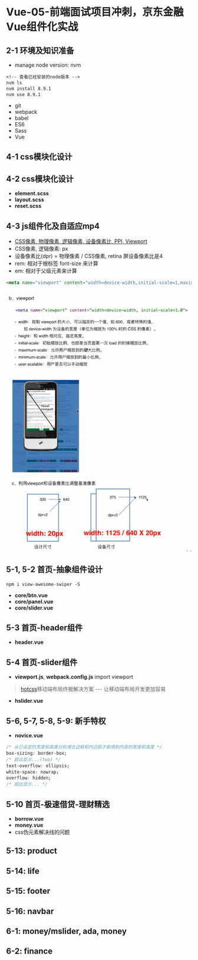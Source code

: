 # Vue-05-前端面试项目冲刺，京东金融Vue组件化实战

## 2-1 环境及知识准备

- manage node version: nvm

```shell
<!-- 查看已经安装的node版本 -->
nvm ls
nvm install 8.9.1
nvm use 8.9.1
```

- git
- webpack
- babel
- ES6
- Sass
- Vue

## 4-1 css模块化设计

## 4-2 css模块化设计

- **element.scss**
- **layout.scss**
- **reset.scss**

## 4-3 js组件化及自适应mp4

- [CSS像素, 物理像素, 逻辑像素, 设备像素比, PPI, Viewport](https://github.com/jawil/blog/issues/21)
- CSS像素, 逻辑像素: px
- 设备像素比(dpr) = 物理像素 / CSS像素, retina 屏设备像素比是4
- rem: 相对于根标签 font-size 来计算
- em: 相对于父级元素来计算

```html
<meta name="viewport" content="width=device-width,initial-scale=1,maximum-scale=1,minimum-scale=1,user-scalable=no,minimal-ui">
```

![viewport](static/Q1.png)
![width=device-width](static/Q2.png)
![width=device-width](static/Q3.png)

## 5-1, 5-2 首页-抽象组件设计

```node
npm i view-awesome-swiper -S
```

- **core/btn.vue**
- **core/panel.vue**
- **core/slider.vue**

## 5-3 首页-header组件

- **header.vue**

## 5-4 首页-slider组件

- **viewport.js**, **webpack.config.js** import viewport
> [hotcss](https://github.com/imochen/hotcss)移动端布局终极解决方案 --- 让移动端布局开发更加容易

- **hslider.vue**

## 5-6, 5-7, 5-8, 5-9: 新手特权

- **novice.vue**

```css
/* 从已设定的宽度和高度分别减去边框和内边距才能得到内容的宽度和高度 */
box-sizing: border-box;
/* 超出显示...(two) */
text-overflow: ellipsis;
white-space: nowrap;
overflow: hidden;
/* 超出显示... */
```

## 5-10 首页-极速借贷-理财精选

- **borrow.vue**
- **money.vue**
- css伪元素解决线的问题

## 5-13: product

## 5-14: life

## 5-15: footer

## 5-16: navbar

## 6-1: money/mslider, ada, money

## 6-2: finance